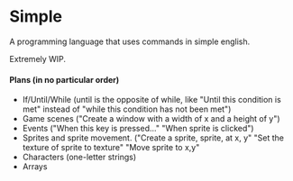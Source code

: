 # Simple
A programming language that uses commands in simple english.

Extremely WIP.

#### Plans (in no particular order)
- If/Until/While (until is the opposite of while, like "Until this condition is met" instead of "while this condition has not been met")
- Game scenes ("Create a window with a width of x and a height of y")
- Events ("When this key is pressed..." "When sprite is clicked")
- Sprites and sprite movement. ("Create a sprite, sprite, at x, y" "Set the texture of sprite to texture" "Move sprite to x,y"
- Characters (one-letter strings)
- Arrays
